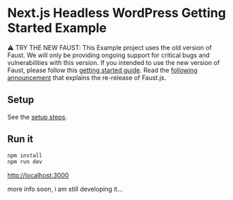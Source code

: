 # Next.js Headless WordPress Getting Started Example

⚠️ TRY THE NEW FAUST: This Example project uses the old version of Faust. We will only be providing ongoing support for critical bugs and vulnerabilities with this version. If you intended to use the new version of Faust, please follow this [getting started guide](https://faustjs.org/docs/getting-started). Read the [following announcement](https://faustjs.org/blog/sprint-22-update) that explains the re-release of Faust.js.

## Setup

See the [setup steps](https://github.com/wpengine/faustjs#quick-start).

## Run it

```bash
npm install
npm run dev
```

[http://localhost:3000]()

more info soon, i am still developing it...
